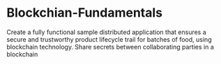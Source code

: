 # Blockchian-Fundamentals
Create a fully functional sample distributed application that ensures a secure and trustworthy product lifecycle trail for batches of food, using blockchain technology. Share secrets between collaborating parties in a blockchain
